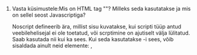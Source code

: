 1. Vasta küsimustele:Mis on HTML tag "<noscript>"? Milleks seda kasutatakse ja mis on sellel seost Javascriptiga?

   Noscript defineerib ära, millist sisu kuvatakse, kui scripti tüüp antud veebilehelisejal ei ole toetatud, või scrptimine on ajutiselt välja lülitatud. Saab kasutada nii <head> kui ka <body> sees. Kui seda kasutatakse <head> -i sees, võib <noscript> sisaldada ainult neid elemente: <link>, <style> ja <meta>.
 
2. Mis on Vanilla Javascript (kirjapilt tihti ka VanillaJS)?

    VanillaJS on tavline JavaScript, mis tähendab sisseehitatud Javascripti kasutamist ilma täiendavate teekide või raamistiketa. Selle tulemusel saab koodi toimima otse ilma igasuguse vajaduseta alla laadida vüi lisada välist teeki.

3. Mis on DOM?

    DOM on platvormist ja keelest sõltumatu XML, XHTML ja HTML dokumentidega suhtlemise liides. Eeskiri, kuidas objekte (pilte, tekste jne) veebilehel esitada.

4. Mis on skoop (ingl.k "scope") programmeerimise mõistes?
Vihje: https://www.w3schools.com/js/js_scope.asp
    
    Skoop on muutujate kehtivuspiirkond. Osa programmist, kus muutuja deklaratsioon kehtib, ehk muutuja on nähtav. Saavad olla lokaalsed või globaalsed. Muutujad funktsiooni sees ei ole väliselt nähtavad ja kui muutuja defineeritakse väljaspool funktsiooni, on see juurdepääsetav igale scriptile ja veebilehele.



5. Mis vahe on muutujate defineerimisel kasutatavatel Javascripti keywordidel nagu let ja var?
Vihje: https://javascript.info/var

    Esiteks on var vana ja ei kasutata enam uutes scriptides, kuid vanemates võid seda siiski veel leida.  
    Miinused let´i ees: Kuna var ignoreerib koodiplokke, on ta põhimõtteliselt alati globaalne muutuja. Sama asi kehtib ka loopimise (silmustamise) kohta- var on globaalne. Var on sisemine muutuja vaid juhul, kui koodiplokk on funktsiooni sees. Lisaks on variga muutujat deklareerides võimalik sama nime mitu korda kasutada, see ei anna errorit, kuid samas ei muuda ka midagi, sest var on juba varem deklareeritud. Vari puhul ei ole ka vahet, kas see realselt defineeritakse funktsiooni alguses või lõpus, töödeldakse see siiki funktsiooni alguses.

6. Mis on ECMAScript ja mis seos on sellel Javascriptiga?
 Vihje 1: https://www.w3schools.com/js/js_versions.asp
 Vihje 2: Googelda :)

    ECMAScript on Javascripti ametlik nimi.

7. Mis on JSON? Kirjuta lihtne JSON formaadis string, mis sisaldab 5 kursusekaaslase nime
Vihje 1: https://www.w3schools.com/js/js_json.asp
Vihje 2: JSON stringi saab ka kui Javascript objekt stringiks teha: https://www.w3schools.com/js/js_json_stringify.asp

    JSON on andmete salvestamise ja transportimise vorming. Kasutatakse tihti andmete saatmisel serverist veebilehele.
    
    let obj = { name:[ "Daisy", "Ragne", "Triin", "Taive", "Gete"] };let myJSON = JSON.stringify(obj);


8. Mis on AJAX? Mis on peamine piirang AJAX päringu teostamisel?
Vihje: Vastuse piirangu osas leiab siit: https://www.w3schools.com/js/js_ajax_http.asp

Ajax päring on läbi JavaScripti välja kutsutud asünkroonne HTTP päring, millega võib kaasa anda GET ja POST parameetreid ning mille tulemus (serverist väljastatud vastus) antakse kindlaks määratud JavaScript funktsioonile töötlemiseks. Asünkroonsus annab võimaluse päringu töötlemise ajal tegeleda millegi muuga. Kui päring õnnestub ja vastus on käes, teeb programm andmetega vajaliku töö ära ning näitab kasutajale tulemust. Päringute teostamine on nii kiirem kui tervet lehte uuesti laadides. Peamiseks piiranguks on see, et turvakaalutlustel ei luba modernsed browserid juurdepääsu üle domeenide. See tähendab, et mõlemad, nii veebileht, kui HML fail, mida see proovib laadida, peavad asuma samas serveris.

9. Mis vahe on kui javascript pannakse HTML-s <head> tagide vahele vs <body> tagide vahle vahetult enne </body> tagi?
Vihje: https://www.w3schools.com/js/js_whereto.asp

Kui panna <body> tagide vahle vahetult enne </body> tagi, siis see kiirendab lehe kuvamise kiirust, sest script interpreteerimine aeglustab lehe laadimist.

10. Võta lahti mõni veebileht Google Chromega. Ava konsool (CTRL + Shift + j) ja trüki konsooli järgnev:
document.designMode = 'on'; 
Mis selle tagajärjel juhtus? Mida veebilehega nüüd teha saab?

Nähtavalt ei juhtu midagi, aga kõike, mis lehel näha saab muuta. Refreshides on kõik jälle endine- Väga lahe asi, jäin veid toppama lausa, sest tahtsin igasugu asju kohe muuta :D


